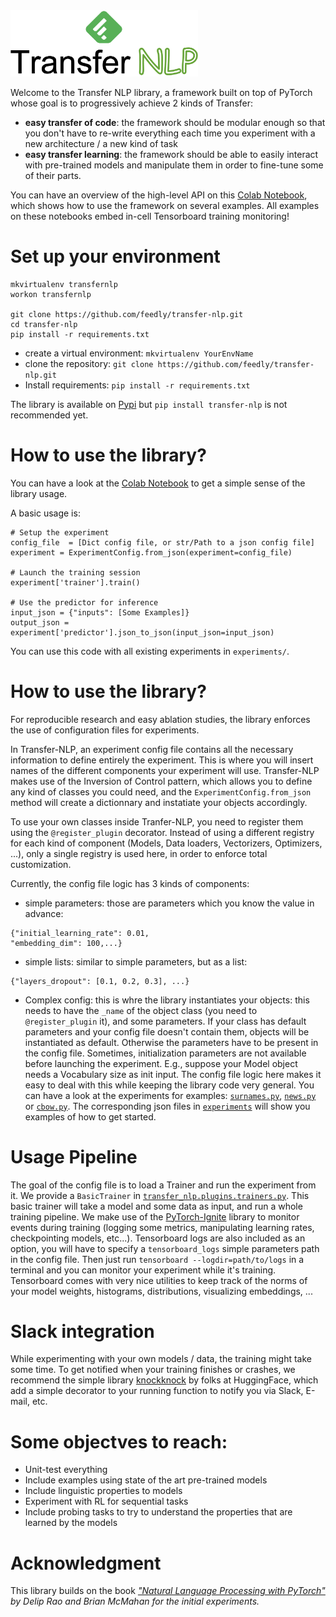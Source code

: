 <img src="data/images/logo5.png" width="300">

Welcome to the Transfer NLP library, a framework built on top of PyTorch whose goal is to progressively achieve 2 kinds of Transfer:

- **easy transfer of code**: the framework should be modular enough so that you don't have to re-write everything each time you experiment with a new architecture / a new kind of task
- **easy transfer learning**: the framework should be able to easily interact with pre-trained models and manipulate them in order to fine-tune some of their parts.

You can have an overview of the high-level API on this [Colab Notebook](https://colab.research.google.com/drive/1DtC31eUejz1T0DsaEfHq_DOxEfanmrG1#scrollTo=Xzu3HPdGrnza), which shows how to use the framework on several examples.
All examples on these notebooks embed in-cell Tensorboard training monitoring!

# Set up your environment

```
mkvirtualenv transfernlp
workon transfernlp

git clone https://github.com/feedly/transfer-nlp.git
cd transfer-nlp
pip install -r requirements.txt
```

- create a virtual environment: `mkvirtualenv YourEnvName`
- clone the repository: `git clone https://github.com/feedly/transfer-nlp.git`
- Install requirements: `pip install -r requirements.txt`

The library is available on [Pypi](https://pypi.org/project/transfer-nlp/) but ```pip install transfer-nlp``` is not recommended yet.

# How to use the library?

You can have a look at the [Colab Notebook](https://colab.research.google.com/drive/1DtC31eUejz1T0DsaEfHq_DOxEfanmrG1#scrollTo=IuBcpSdZtcmo) to get a simple sense of the library usage.

A basic usage is:

```
# Setup the experiment
config_file  = [Dict config file, or str/Path to a json config file]
experiment = ExperimentConfig.from_json(experiment=config_file)

# Launch the training session
experiment['trainer'].train()

# Use the predictor for inference
input_json = {"inputs": [Some Examples]}
output_json = experiment['predictor'].json_to_json(input_json=input_json)
```

You can use this code with all existing experiments in `experiments/`.

# How to use the library?
For reproducible research and easy ablation studies, the library enforces the use of configuration files for experiments.

In Transfer-NLP, an experiment config file contains all the necessary information to define entirely the experiment.
This is where you will insert names of the different components your experiment will use.
Transfer-NLP makes use of the Inversion of Control pattern, which allows you to define any kind of classes you could need, and the `ExperimentConfig.from_json` method will create a dictionnary and instatiate your objects accordingly.

To use your own classes inside Tranfer-NLP, you need to register them using the `@register_plugin` decorator. Instead of using a different registry for each kind of component (Models, Data loaders, Vectorizers, Optimizers, ...), only a single registry is used here, in order to enforce total customization.

Currently, the config file logic has 3 kinds of components:

- simple parameters: those are parameters which you know the value in advance: 
```
{"initial_learning_rate": 0.01,
"embedding_dim": 100,...}
```
- simple lists: similar to simple parameters, but as a list:
```
{"layers_dropout": [0.1, 0.2, 0.3], ...}
```
- Complex config: this is whre the library instantiates your objects: this needs to have the `_name` of the object class (you need to `@register_plugin` it), and some parameters. If your class has default parameters and your config file doesn't contain them, objects will be instantiated as default. Otherwise the parameters have to be present in the config file. Sometimes, initialization parameters are not available before launching the experiment. E.g., suppose your Model object needs a Vocabulary size as init input. The config file logic here makes it easy to deal with this while keeping the library code very general. You can have a look at the experiments for examples: [`surnames.py`](https://github.com/feedly/transfer-nlp/blob/master/experiments/surnames.py), [`news.py`](https://github.com/feedly/transfer-nlp/blob/master/experiments/news.py)
 or [`cbow.py`](https://github.com/feedly/transfer-nlp/blob/master/experiments/cbow.py). The corresponding json files in [`experiments`](https://github.com/feedly/transfer-nlp/tree/master/experiments) will show you examples of how to get started.
 

# Usage Pipeline
The goal of the config file is to load a Trainer and run the experiment from it. We provide a `BasicTrainer` in [`transfer_nlp.plugins.trainers.py`](https://github.com/feedly/transfer-nlp/blob/master/transfer_nlp/plugins/trainers.py).
This basic trainer will take a model and some data as input, and run a whole training pipeline. We make use of the [PyTorch-Ignite](https://github.com/pytorch/ignite) library to monitor events during training (logging some metrics, manipulating learning rates, checkpointing models, etc...). Tensorboard logs are also included as an option, you will have to specify a `tensorboard_logs` simple parameters path in the config file. Then just run `tensorboard --logdir=path/to/logs` in a terminal and you can monitor your experiment while it's training.
Tensorboard comes with very nice utilities to keep track of the norms of your model weights, histograms, distributions, visualizing embeddings, ...


# Slack integration
While experimenting with your own models / data, the training might take some time. To get notified when your training finishes or crashes, we recommend the simple library [knockknock](https://github.com/huggingface/knockknock) by folks at HuggingFace, which add a simple decorator to your running function to notify you via Slack, E-mail, etc.


# Some objectves to reach:
 - Unit-test everything
 - Include examples using state of the art pre-trained models
 - Include linguistic properties to models
 - Experiment with RL for sequential tasks
 - Include probing tasks to try to understand the properties that are learned by the models

# Acknowledgment
This library builds on the book <cite>["Natural Language Processing with PyTorch"](https://www.amazon.com/dp/1491978236/)<cite> by Delip Rao and Brian McMahan for the initial experiments.
